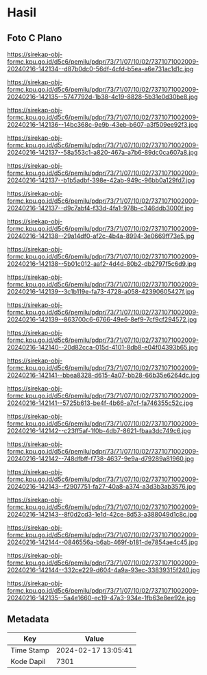 # Hasil

## Foto C Plano

https://sirekap-obj-formc.kpu.go.id/d5c6/pemilu/pdpr/73/71/07/10/02/7371071002009-20240216-142134--d87b0dc0-56df-4cfd-b5ea-a6e731ac1d1c.jpg

https://sirekap-obj-formc.kpu.go.id/d5c6/pemilu/pdpr/73/71/07/10/02/7371071002009-20240216-142135--5747792d-1b38-4c19-8828-5b31e0d30be8.jpg

https://sirekap-obj-formc.kpu.go.id/d5c6/pemilu/pdpr/73/71/07/10/02/7371071002009-20240216-142136--14bc368c-9e9b-43eb-b607-a3f509ee92f3.jpg

https://sirekap-obj-formc.kpu.go.id/d5c6/pemilu/pdpr/73/71/07/10/02/7371071002009-20240216-142137--58a553c1-a820-467a-a7b6-89dc0ca607a8.jpg

https://sirekap-obj-formc.kpu.go.id/d5c6/pemilu/pdpr/73/71/07/10/02/7371071002009-20240216-142137--b1b5adbf-398e-42ab-949c-96bb0a129fd7.jpg

https://sirekap-obj-formc.kpu.go.id/d5c6/pemilu/pdpr/73/71/07/10/02/7371071002009-20240216-142137--d9c7abf4-f33d-4fa1-978b-c346ddb3000f.jpg

https://sirekap-obj-formc.kpu.go.id/d5c6/pemilu/pdpr/73/71/07/10/02/7371071002009-20240216-142138--29a14df0-af2c-4b4a-8994-3e0669ff73e5.jpg

https://sirekap-obj-formc.kpu.go.id/d5c6/pemilu/pdpr/73/71/07/10/02/7371071002009-20240216-142138--5b01c012-aaf2-4d4d-80b2-db2797f5c6d9.jpg

https://sirekap-obj-formc.kpu.go.id/d5c6/pemilu/pdpr/73/71/07/10/02/7371071002009-20240216-142139--3c1b119e-fa73-4728-a058-42390605427f.jpg

https://sirekap-obj-formc.kpu.go.id/d5c6/pemilu/pdpr/73/71/07/10/02/7371071002009-20240216-142139--863700c6-6766-49e6-8ef9-7cf9cf294572.jpg

https://sirekap-obj-formc.kpu.go.id/d5c6/pemilu/pdpr/73/71/07/10/02/7371071002009-20240216-142140--20d82cca-015d-4101-8db8-e04f04393b65.jpg

https://sirekap-obj-formc.kpu.go.id/d5c6/pemilu/pdpr/73/71/07/10/02/7371071002009-20240216-142141--bbea8328-d615-4a07-bb28-66b35e6264dc.jpg

https://sirekap-obj-formc.kpu.go.id/d5c6/pemilu/pdpr/73/71/07/10/02/7371071002009-20240216-142141--5725b613-be4f-4b66-a7cf-fa746355c52c.jpg

https://sirekap-obj-formc.kpu.go.id/d5c6/pemilu/pdpr/73/71/07/10/02/7371071002009-20240216-142142--c23ff5af-1f0b-4db7-8621-fbaa3dc749c6.jpg

https://sirekap-obj-formc.kpu.go.id/d5c6/pemilu/pdpr/73/71/07/10/02/7371071002009-20240216-142142--748dfbff-f738-4637-9e9a-d79289a81960.jpg

https://sirekap-obj-formc.kpu.go.id/d5c6/pemilu/pdpr/73/71/07/10/02/7371071002009-20240216-142143--f2907751-fa27-40a8-a374-a3d3b3ab3576.jpg

https://sirekap-obj-formc.kpu.go.id/d5c6/pemilu/pdpr/73/71/07/10/02/7371071002009-20240216-142143--8f0d2cd3-1e1d-42ce-8d53-a388049d1c8c.jpg

https://sirekap-obj-formc.kpu.go.id/d5c6/pemilu/pdpr/73/71/07/10/02/7371071002009-20240216-142144--0846556a-b6ab-469f-b181-de7854ae4c45.jpg

https://sirekap-obj-formc.kpu.go.id/d5c6/pemilu/pdpr/73/71/07/10/02/7371071002009-20240216-142144--332ce229-d604-4a9a-93ec-33839315f240.jpg

https://sirekap-obj-formc.kpu.go.id/d5c6/pemilu/pdpr/73/71/07/10/02/7371071002009-20240216-142135--5a4e1660-ec19-47a3-934e-1fb63e8ee92e.jpg


## Metadata

| Key        | Value               |
| ---------- | ------------------- |
| Time Stamp | 2024-02-17 13:05:41 |
| Kode Dapil | 7301                |



